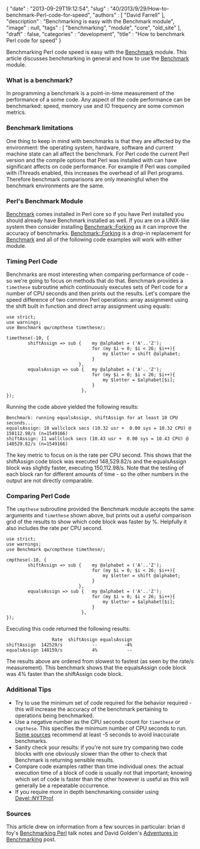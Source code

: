 {
   "date" : "2013-09-29T19:12:54",
   "slug" : "40/2013/9/29/How-to-benchmark-Perl-code-for-speed",
   "authors" : [
      "David Farrell"
   ],
   "description" : "Benchmarking is easy with the Benchmark module",
   "image" : null,
   "tags" : [
      "benchmarking",
      "module",
      "core",
      "old_site"
   ],
   "draft" : false,
   "categories" : "development",
   "title" : "How to benchmark Perl code for speed"
}


Benchmarking Perl code speed is easy with the [Benchmark](https://metacpan.org/module/Benchmark) module. This article discusses benchmarking in general and how to use the [Benchmark](https://metacpan.org/module/Benchmark) module.

### What is a benchmark?

In programming a benchmark is a point-in-time measurement of the performance of a some code. Any aspect of the code performance can be benchmarked: speed, memory use and IO frequency are some common metrics.

### Benchmark limitations

One thing to keep in mind with benchmarks is that they are affected by the environment: the operating system, hardware, software and current machine state can all affect the benchmark. For Perl code the current Perl version and the compile options that Perl was installed with can have significant affects on code performance. For example if Perl was compiled with iThreads enabled, this increases the overhead of all Perl programs. Therefore benchmark comparisons are only meaningful when the benchmark environments are the same.

### Perl's Benchmark Module

[Benchmark](https://metacpan.org/module/Benchmark) comes installed in Perl core so if you have Perl installed you should already have Benchmark installed as well. If you are on a UNIX-like system then consider installing [Benchmark::Forking](https://metacpan.org/module/Benchmark::Forking) as it can improve the accuracy of benchmarks. [Benchmark::Forking](https://metacpan.org/module/Benchmark::Forking) is a drop-in replacement for [Benchmark](https://metacpan.org/module/Benchmark) and all of the following code examples will work with either module.

### Timing Perl Code

Benchmarks are most interesting when comparing performance of code - so we're going to focus on methods that do that. Benchmark provides a `timethese` subroutine which continuously executes sets of Perl code for a number of CPU seconds and then prints out the results. Let's compare the speed difference of two common Perl operations: array assignment using the shift built in function and direct array assignment using equals:

``` prettyprint
use strict;
use warnings;
use Benchmark qw/cmpthese timethese/;

timethese(-10, {
        shiftAssign => sub {    my @alphabet = ('A'..'Z');
                                for (my $i = 0; $i < 26; $i++){
                                    my $letter = shift @alphabet;
                                }
                           },
        equalsAssign => sub {   my @alphabet = ('A'..'Z');
                                for (my $i = 0; $i < 26; $i++){
                                    my $letter = $alphabet[$i];
                                }
                            },
});
```

Running the code above yielded the following results:

``` prettyprint
Benchmark: running equalsAssign, shiftAssign for at least 10 CPU seconds...
equalsAssign: 10 wallclock secs (10.32 usr +  0.00 sys = 10.32 CPU) @ 150112.98/s (n=1549166)
shiftAssign: 11 wallclock secs (10.43 usr +  0.00 sys = 10.43 CPU) @ 148529.82/s (n=1549166)
```

The key metric to focus on is the rate per CPU second. This shows that the shiftAssign code block was executed 148,529.82/s and the equalsAssign block was slightly faster, executing 150,112.98/s. Note that the testing of each block ran for different amounts of time - so the other numbers in the output are not directly comparable.

### Comparing Perl Code

The `cmpthese` subroutine provided the Benchmark module accepts the same arguments and `timethese` shown above, but prints out a useful comparison grid of the results to show which code block was faster by %. Helpfully it also includes the rate per CPU second.

``` prettyprint
use strict;
use warnings;
use Benchmark qw/cmpthese timethese/;

cmpthese(-10, {
        shiftAssign => sub {    my @alphabet = ('A'..'Z');
                                for (my $i = 0; $i < 26; $i++){
                                    my $letter = shift @alphabet;
                                }
                           },
        equalsAssign => sub {   my @alphabet = ('A'..'Z');
                                for (my $i = 0; $i < 26; $i++){
                                    my $letter = $alphabet[$i];
                                }
                            },
});
```

Executing this code returned the following results:

``` prettyprint
                 Rate  shiftAssign equalsAssign
shiftAssign  142529/s           --          -4%
equalsAssign 148159/s           4%           --
```

The results above are ordered from slowest to fastest (as seen by the rate/s measurement). This benchmark shows that the equalsAssign code block was 4% faster than the shiftAssign code block.

### Additional Tips

-   Try to use the minimum set of code required for the behavior required - this will increase the accuracy of the benchmark pertaining to operations being benchmarked.
-   Use a negative number as the CPU seconds count for `timethese` or `cmpthese`. This specifies the minimum number of CPU seconds to run. [Some sources](http://www.perlmonks.org/?node_id=8745) recommend at least -5 seconds to avoid inaccurate benchmarks.
-   Sanity check your results: if you're not sure try comparing two code blocks with one obviously slower than the other to check that Benchmark is returning sensible results.
-   Compare code examples rather than time individual ones: the actual execution time of a block of code is usually not that important; knowing which set of code is faster than the other however is useful as this will generally be a repeatable occurrence.
-   If you require more in depth benchmarking consider using [Devel::NYTProf](https://metacpan.org/module/Devel::NYTProf).

### Sources

This article drew on information from a few sources in particular: brian d foy's [Benchmarking Perl](http://www252.pair.com/comdog/Talks/benchmarking_perl.pdf) talk notes and David Golden's [Adventures in Benchmarking](http://www.dagolden.com/index.php/1849/adventures-in-benchmarking-part-1/) post.
